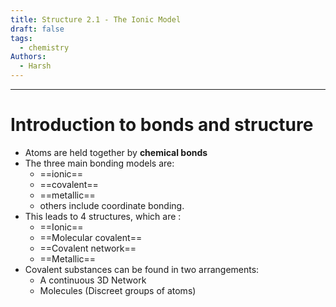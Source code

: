 ```yaml
---
title: Structure 2.1 - The Ionic Model
draft: false
tags:
  - chemistry
Authors:
  - Harsh
---
```

---
# Introduction to bonds and structure

- Atoms are held together by **chemical bonds**
- The three main bonding models are:
	- ==ionic==
	- ==covalent== 
	- ==metallic== 
	- others include coordinate bonding.
- This leads to 4 structures, which are :
	- ==Ionic==
	- ==Molecular covalent==
	- ==Covalent network== 
	- ==Metallic==
- Covalent substances can be found in two arrangements:
	- A continuous 3D Network
	- Molecules (Discreet groups of atoms)